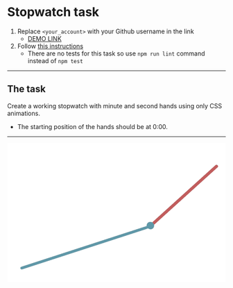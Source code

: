 # Stopwatch task
1. Replace `<your_account>` with your Github username in the link
    - [DEMO LINK](https://IgorKulish.github.io/layout_stop-watch/)
2. Follow [this instructions](https://IgorKulish.github.io/layout_task-guideline/)
    - There are no tests for this task so use `npm run lint` command instead of `npm test` 
___

## The task
Create a working stopwatch with minute and second hands using only CSS animations.
- The starting position of the hands should be at 0:00.
---
![demo](stopwatch.png)
